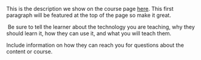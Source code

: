 This is the description we show on the course page [here](https://lab.github.com/Noelgamalielqr/proyecto-algebra-lineal). This first paragraph will be featured at the top of the page so make it great.
​

​
Be sure to tell the learner about the technology you are teaching, why they should learn it, how they can use it, and what you will teach them.
​


Include information on how they can reach you for questions about the content or course. 